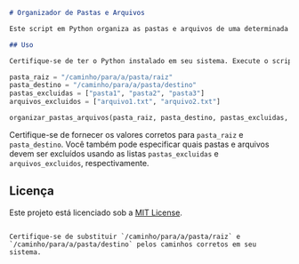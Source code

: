 ```markdown
# Organizador de Pastas e Arquivos

Este script em Python organiza as pastas e arquivos de uma determinada pasta raiz de acordo com a data de modificação. Ele move as subpastas e arquivos para uma nova estrutura de diretórios baseada no ano e mês da modificação.

## Uso

Certifique-se de ter o Python instalado em seu sistema. Execute o script fornecendo os seguintes parâmetros:
``` 
```python
pasta_raiz = "/caminho/para/a/pasta/raiz"
pasta_destino = "/caminho/para/a/pasta/destino"
pastas_excluidas = ["pasta1", "pasta2", "pasta3"]
arquivos_excluidos = ["arquivo1.txt", "arquivo2.txt"]

organizar_pastas_arquivos(pasta_raiz, pasta_destino, pastas_excluidas, arquivos_excluidos)
```

Certifique-se de fornecer os valores corretos para `pasta_raiz` e `pasta_destino`. Você também pode especificar quais pastas e arquivos devem ser excluídos usando as listas `pastas_excluidas` e `arquivos_excluidos`, respectivamente.

## Licença

Este projeto está licenciado sob a [MIT License](LICENSE).
```

Certifique-se de substituir `/caminho/para/a/pasta/raiz` e `/caminho/para/a/pasta/destino` pelos caminhos corretos em seu sistema.